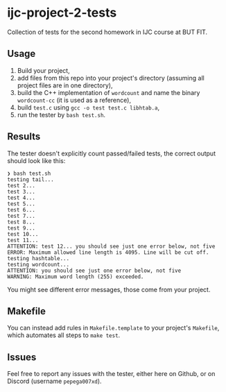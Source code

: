 # ijc-project-2-tests
Collection of tests for the second homework in IJC course at BUT FIT.

## Usage
1. Build your project,
2. add files from this repo into your project's directory (assuming all project files are in one directory),
3. build the C++ implementation of `wordcount` and name the binary `wordcount-cc` (it is used as a reference),
4. build `test.c` using `gcc -o test test.c libhtab.a`,
5. run the tester by `bash test.sh`.

## Results
The tester doesn't explicitly count passed/failed tests, the correct output should look like this:
```text
❯ bash test.sh
testing tail...
test 2...
test 3...
test 4...
test 5...
test 6...
test 7...
test 8...
test 9...
test 10...
test 11...
ATTENTION: test 12... you should see just one error below, not five
ERROR: Maximum allowed line length is 4095. Line will be cut off.
testing hashtable...
testing wordcount...
ATTENTION: you should see just one error below, not five
WARNING: Maximum word length (255) exceeded.
```
You might see different error messages, those come from your project. 

## Makefile
You can instead add rules in `Makefile.template` to your project's `Makefile`, which automates all steps to `make test`.

## Issues 
Feel free to report any issues with the tester, either here on Github, or on Discord (username `pepega007xd`).
